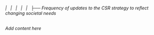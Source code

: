 ###### |   |   |   |   |   ├── Frequency of updates to the CSR strategy to reflect changing societal needs

*Add content here*